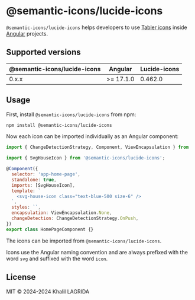 # @semantic-icons/lucide-icons

`@semantic-icons/lucide-icons` helps developers to use [Tabler icons](https://lucide.dev/icons) inside [Angular](https://angular.dev) projects.

## Supported versions

| @semantic-icons/lucide-icons | Angular   | Lucide-icons |
| ---------------------------- | --------- | ------------ |
| 0.x.x                        | >= 17.1.0 | 0.462.0      |

## Usage

First, install `@semantic-icons/lucide-icons` from npm:

```sh
npm install @semantic-icons/lucide-icons
```

Now each icon can be imported individually as an Angular component:

```js
import { ChangeDetectionStrategy, Component, ViewEncapsulation } from '@angular/core';

import { SvgHouseIcon } from '@semantic-icons/lucide-icons';

@Component({
  selector: 'app-home-page',
  standalone: true,
  imports: [SvgHouseIcon],
  template: `
    <svg-house-icon class="text-blue-500 size-6" />
  `,
  styles: ``,
  encapsulation: ViewEncapsulation.None,
  changeDetection: ChangeDetectionStrategy.OnPush,
})
export class HomePageComponent {}
```

The icons can be imported from `@semantic-icons/lucide-icons`.

Icons use the Angular naming convention and are always prefixed with the word `svg` and suffixed with the word `icon`.

## License

MIT © 2024-2024 Khalil LAGRIDA
